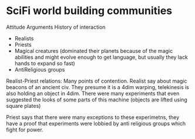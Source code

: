 # SciFi world building communities

Attitude
Arguments
History of interaction

- Realists
- Priests
- Magical creatures (dominated their planets because of the magic abilities and might evolve enough to get language, but usually they lack hands to expand so fast)
- AntiReligious groups

Realist-Priest relations:
Many points of contention. 
Realist say about magic beacons of an ancient civ. They presume it is a 4dim warping, telekinesis is also holding an object in 4dim. There were many experiments that even suggested the looks of some parts of this machine (objects are lifted using square plates)

Priest says that there were many exceptions to these experimetns, they have a proof that experiments were lobbied by anti religious groups which fight for power. 